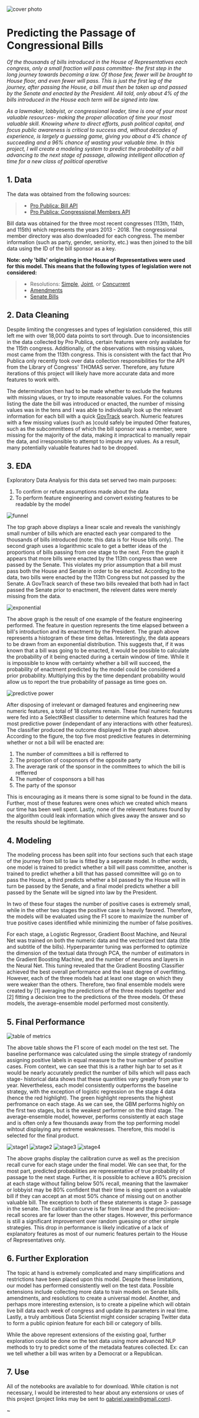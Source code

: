 ![cover photo](./README_files/house_dome.jpg)
# Predicting the Passage of Congressional Bills
*Of the thousands of bills introduced in the House of Representatives each congress, only a small fraction will pass committee- the first step in the long journey towards becoming a law. Of those few, fewer will be brought to House floor, and even fewer will pass. This is just the first leg of the journey, after passing the House, a bill must then be taken up and passed by the Senate and enacted by the President. All told, only about 4% of the bills introduced in the House each term will be signed into law.*

*As a lawmaker, lobbyist, or congressional leader, time is one of your most valuable resources- making the proper allocation of time your most valuable skill. Knowing where to direct efforts, push political capital, and focus public awareness is critical to success and, without decades of experience, is largely a guessing game, giving you about a 4% chance of succeeding and a 96% chance of wasting your valuable time. In this project, I will create a modeling system to predict the probability of a bill advancing to the next stage of passage, allowing intelligent allocation of time for a new class of political operative*

## 1. Data
The data was obtained from the following sources:
> * [Pro Publica: Bill API](https://projects.propublica.org/api-docs/congress-api/bills/)
> * [Pro Publica: Congressional Members API](https://projects.propublica.org/api-docs/congress-api/members/)

Bill data was obtained for the three most recent congresses (113th, 114th, and 115th) which represents the years 2013 - 2018. The congressional member directory was also downloaded for each congress. The member information (such as party, gender, seniority, etc.) was then joined to the bill data using the ID of the bill sponsor as a key.

**Note: only 'bills' originating in the House of Representatives were used for this model. This means that the following types of legislation were not considered:**
> * Resolutions: [Simple](https://en.wikipedia.org/wiki/Simple_resolution), [Joint](https://en.wikipedia.org/wiki/Joint_resolution), or [Concurrent](https://en.wikipedia.org/wiki/Concurrent_resolution)
> * [Amendments](https://en.wikipedia.org/wiki/Amendment)
> * [Senate Bills](https://www.senate.gov/legislative/common/briefing/leg_laws_acts.htm)


## 2. Data Cleaning
Despite limiting the congresses and types of legislation considered, this still left me with over 18,000 data points to sort through. Due to inconsistencies in the data collected by Pro Publica, certain features were only available for the 115th congress. Additionally, of the observations with missing values, most came from the 113th congress. This is consistent with the fact that Pro Publica only recently took over data collection responsibilities for the API from the Library of Congress' THOMAS server. Therefore, any future iterations of this project will likely have more accurate data and more features to work with.

The determination then had to be made whether to exclude the features with missing vlaues, or try to impute reasonable values. For the columns listing the date the bill was introduced or enacted, the number of missing values was in the tens and I was able to individually look up the relevant information for each bill with a quick [GovTrack](https://www.govtrack.us/congress/bills/#find) search. Numeric features with a few missing values (such as )could safely be imputed Other features, such as the subcommittees of which the bill sponsor was a member, were missing for the majority of the data, making it impractical to manually repair the data, and irresponsible to attempt to impute any values. As a result, many potentially valuable features had to be dropped. 

## 3. EDA
Exploratory Data Analysis for this data set served two main purposes:
1. To confirm or refute assumptions made about the data
2. To perform feature engineering and convert existing features to be readable by the model

![funnel](./README_files/funnel.png)

The top graph above displays a linear scale and reveals the vanishingly small number of bills which are enacted each year compared to the thousands of bills introduced (note: this data is for House bills only). The second graph uses a logarithmic scale to get a better ideas of the proportions of bills passing from one stage to the next. From the graph it appears that more bills were enacted by the 113th congress than were passed by the Senate. This violates my prior assumption that a bill must pass both the House and Senate in order to be enacted. According to the data, two bills were enacted by the 113th Congress but not passed by the Senate. A GovTrack search of these two bills revealed that both had in fact passed the Senate prior to enactment, the relevent dates were merely missing from the data. 


![exponential](./README_files/Exponential.png)

The above graph is the result of one example of the feature engineering performed. The feature in question represents the time elapsed between a bill's introduction and its enactment by the President. The graph above represents a histogram of these time deltas. Interestingly, the data appears to be drawn from an exponential distribution. This suggests that, if it was known that a bill was going to be enacted, it would be possible to calculate the probability of it being enacted during a certain window of time. While it is impossible to know with certainty whether a bill will succeed, the probability of enactment predicted by the model could be considered a prior probability. Multiplying this by the time dependant probability would allow us to report the true probability of passage as time goes on.


![predictive power](./README_files/predictive_power.png)

After disposing of irrelevant or damaged features and engineering new numeric features, a total of 18 columns remain. These final numeric features were fed into a SelectKBest classifier to determine which features had the most predictive power (independant of any interactions with other features). The classifier produced the outcome displayed in the graph above. According to the figure, the top five most predictive features in determining whether or not a bill will be enacted are: 

1. The number of committees a bill is refferred to
2. The proportion of cosponsors of the opposite party
3. The average rank of the sponsor in the committees to which the bill is refferred
4. The number of cosponsors a bill has
5. The party of the sponsor

This is encouraging as it means there is some signal to be found in the data. Further, most of these features were ones which we created which means our time has been well spent. Lastly, none of the relevent features found by the algorithm could leak information which gives away the answer and so the results should be legitimate.

## 4. Modeling
The modeling process has been split into four sections such that each stage of the journey from bill to law is fitted by a seperate model. In other words, one model is trained to predict whether a bill will pass committee, another is trained to predict whether a bill that has passed committee will go on to pass the House, a third predicts whether a bil passed by the House will in turn be passed by the Senate, and a final model predicts whether a bill passed by the Senate will be signed into law by the President. 

In two of these four stages the number of positive cases is extremely small, while in the other two stages the positive case is heavily favored. Therefore, the models will be evaluated using the F1 score to maximize the number of true positive cases identified while minimizing the number of false positives. 

For each stage, a Logistic Regressor, Gradient Boost Machine, and Neural Net was trained on both the numeric data and the vectorized text data (title and subtitle of the bills). Hyperparamter tuning was performed to optimize the dimension of the textual data through PCA, the number of estimators in the Gradient Boosting Machine, and the number of neurons and layers in the Neural Net. This tuning revealed that the Gradient Boosting Classifier achieved the best overall performance and the least degree of overfitting. However, each of the three models had at least one stage on which they were weaker than the others. Therefore, two final ensemble models were created by [1] averaging the predictions of the three models together and [2] fitting a decision tree to the predictions of the three models. Of these models, the average-ensemble model performed most consitently.

## 5. Final Performance
![table of metrics](./README_files/new_metrics.png)

The above table shows the F1 score of each model on the test set. The baseline performance was calculated using the simple strategy of randomly assigning positive labels in equal measure to the true number of positive cases. From context, we can see that this is a rather high bar to set as it would be nearly accurately predict the number of bills which will pass each stage- historical data shows that these quantities vary greatly from year to year. Nevertheless, each model consistently outperforms the baseline strategy, with the exception of logistic regression on the stage 4 data (hence the red highlight). The green highlight represents the highest perfromance on each stage. As we can see, the GBM performs highly on the first two stages, but is the weakest performer on the third stage. The average-ensemble model, however, performs consistently at each stage and is often only a few thousands away from the top performing model wihtout displaying any extreme weaknesses. Therefore, this model is selected for the final product.

![stage1](./README_files/stage1.png)
![stage2](./README_files/stage2.png)
![stage3](./README_files/stage3.png)
![stage4](./README_files/stage4.png)

The above graphs display the calibration curve as well as the precision recall curve for each stage under the final model. We can see that, for the most part, predicted probabilities are representative of true probability of passage to the next stage. Further, it is possible to achieve a 80% precision at each stage without falling below 50% recall, meaning that the lawmaker or lobbyist may be 80% confident that their time is eing spent on a valuable bill if they can accept an at most 50% chance of missing out on another valuable bill. The exception to both of these statements is stage 3- passage in the senate. The calibration curve is far from linear and the precision-recall scores are far lower than the other stages. However, this performance is still a significant improvement over random guessing or other simple strategies. This drop in performance is likely indicative of a lack of explanatory features as most of our numeric features pertain to the House of Representatives only. 

## 6. Further Exploration
The topic at hand is extremely complicated and many simplifications and restrictions have been placed upon this model. Despite these limitations, our model has performed consistently well on the test data. Possible extensions include collecting more data to train models on Senate bills, amendments, and resolutions to create a universal model. Another, and perhaps more interesting extension, is to create a pipeline which will obtain live bill data each week of congress and update its parameters in real time. Lastly, a truly ambitious Data Scientist might consider scraping Twitter data to form a public opinion feature for each bill or category of bills. 

While the above represent extensions of the existing goal, further exploration could be done on the text data using more advanced NLP methods to try to predict some of the metadata features collected. Ex: can we tell whether a bill was writen by a Democrat or a Republican. 

## 7. Use
All of the notebooks are available to for download. While citation is not necessary, I would be interested to hear about any extensions or uses of this project (project links may be sent to gabriel.yawin@gmail.com).

~
